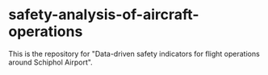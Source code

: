 # safety-analysis-of-aircraft-operations
This is the repository for "Data-driven safety indicators for flight operations around Schiphol Airport".
